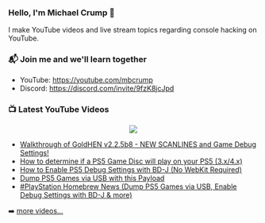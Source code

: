### Hello, I'm Michael Crump 👋

I make YouTube videos and live stream topics regarding console hacking on YouTube. 

### 📬 Join me and we'll learn together

- YouTube: https://youtube.com/mbcrump
- Discord: https://discord.com/invite/9fzK8jcJpd

### 📺 Latest YouTube Videos

<div align="center">

[<img src="https://img.shields.io/badge/-Subscribe-red?style=for-the-badge&logo=youtube&logoColor=white"/>](https://www.youtube.com/c/mbcrump?sub_confirmation=1)

</div>

<!-- YOUTUBE:START -->
- [Walkthrough of GoldHEN v2.2.5b8 - NEW SCANLINES and Game Debug Settings!](https://www.youtube.com/watch?v=dAKcstR7ydA)
- [How to determine if a PS5 Game Disc will play on your PS5 &lpar;3.x/4.x&rpar;](https://www.youtube.com/watch?v=vPZ3PdS2Q9k)
- [How to Enable PS5 Debug Settings with BD-J &lpar;No WebKit Required&rpar;](https://www.youtube.com/watch?v=Bf7O_9-h1zA)
- [Dump PS5 Games via USB with this Payload](https://www.youtube.com/watch?v=9cscZGOQe0Q)
- [#PlayStation  Homebrew News &lpar;Dump PS5 Games via USB, Enable Debug Settings with BD-J &amp; more&rpar;](https://www.youtube.com/watch?v=icfBuuqR20Q)
<!-- YOUTUBE:END -->

➡️ [more videos...](https://youtube.com/mbcrump)

